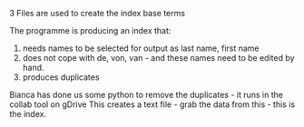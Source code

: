 


3 Files are used to create the index base terms


The programme is producing an index that:
1) needs names to be selected for output as last name, first name
2) does not cope with de, von, van - and these names need to be edited by hand.
3) produces duplicates

Bianca has done us some python to remove the duplicates - it runs in the collab tool on gDrive
This creates a text file - grab the data from this - this is the index.


